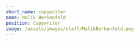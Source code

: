 ```yaml
---
short_name: copywriter
name: Malik Berkenfeld
position: Copywriter
image: /assets/images/staff/MalikBerkenfeld.png
---
```

